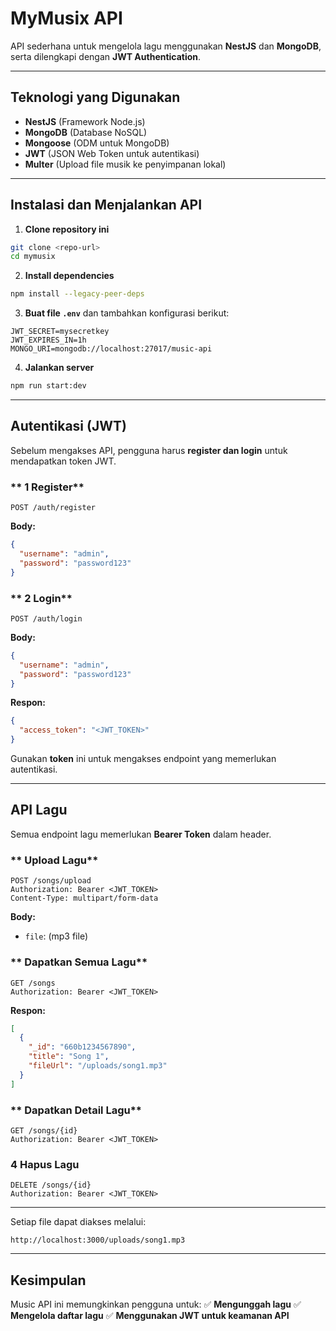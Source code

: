 # MyMusix API

API sederhana untuk mengelola lagu menggunakan **NestJS** dan **MongoDB**, serta dilengkapi dengan **JWT Authentication**.

---

## Teknologi yang Digunakan
- **NestJS** (Framework Node.js)
- **MongoDB** (Database NoSQL)
- **Mongoose** (ODM untuk MongoDB)
- **JWT** (JSON Web Token untuk autentikasi)
- **Multer** (Upload file musik ke penyimpanan lokal)

---

## Instalasi dan Menjalankan API

1. **Clone repository ini**
```sh
git clone <repo-url>
cd mymusix
```

2. **Install dependencies**
```sh
npm install --legacy-peer-deps
```

3. **Buat file `.env`** dan tambahkan konfigurasi berikut:
```env
JWT_SECRET=mysecretkey
JWT_EXPIRES_IN=1h
MONGO_URI=mongodb://localhost:27017/music-api
```

4. **Jalankan server**
```sh
npm run start:dev
```

---

## Autentikasi (JWT)
Sebelum mengakses API, pengguna harus **register dan login** untuk mendapatkan token JWT.

### ** 1 Register**
```http
POST /auth/register
```
**Body:**
```json
{
  "username": "admin",
  "password": "password123"
}
```

### ** 2 Login**
```http
POST /auth/login
```
**Body:**
```json
{
  "username": "admin",
  "password": "password123"
}
```
 **Respon:**
```json
{
  "access_token": "<JWT_TOKEN>"
}
```

Gunakan **token** ini untuk mengakses endpoint yang memerlukan autentikasi.

---

## API Lagu
Semua endpoint lagu memerlukan **Bearer Token** dalam header.

### ** Upload Lagu**
```http
POST /songs/upload
Authorization: Bearer <JWT_TOKEN>
Content-Type: multipart/form-data
```
**Body:**
- `file`: (mp3 file)

### ** Dapatkan Semua Lagu**
```http
GET /songs
Authorization: Bearer <JWT_TOKEN>
```
 **Respon:**
```json
[
  {
    "_id": "660b1234567890",
    "title": "Song 1",
    "fileUrl": "/uploads/song1.mp3"
  }
]
```

### ** Dapatkan Detail Lagu**
```http
GET /songs/{id}
Authorization: Bearer <JWT_TOKEN>
```

### **4 Hapus Lagu**
```http
DELETE /songs/{id}
Authorization: Bearer <JWT_TOKEN>
```

---

Setiap file dapat diakses melalui:
```
http://localhost:3000/uploads/song1.mp3
```

---

## Kesimpulan
Music API ini memungkinkan pengguna untuk:
✅ **Mengunggah lagu**
✅ **Mengelola daftar lagu**
✅ **Menggunakan JWT untuk keamanan API**


